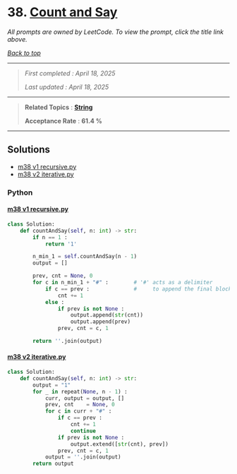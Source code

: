 # 38. [Count and Say](<https://leetcode.com/problems/count-and-say>)

*All prompts are owned by LeetCode. To view the prompt, click the title link above.*

*[Back to top](<../README.md>)*

------

> *First completed : April 18, 2025*
>
> *Last updated : April 18, 2025*

------

> **Related Topics** : **[String](<by_topic/String.md>)**
>
> **Acceptance Rate** : **61.4 %**

------

## Solutions

- [m38 v1 recursive.py](<../my-submissions/m38 v1 recursive.py>)
- [m38 v2 iterative.py](<../my-submissions/m38 v2 iterative.py>)
### Python
#### [m38 v1 recursive.py](<../my-submissions/m38 v1 recursive.py>)
```Python
class Solution:
    def countAndSay(self, n: int) -> str:
        if n == 1 :
            return '1'

        n_min_1 = self.countAndSay(n - 1)
        output = []

        prev, cnt = None, 0
        for c in n_min_1 + "#" :        # '#' acts as a delimiter
            if c == prev :              #     to append the final block
                cnt += 1
            else :
                if prev is not None :
                    output.append(str(cnt))
                    output.append(prev)
                prev, cnt = c, 1

        return ''.join(output)
```

#### [m38 v2 iterative.py](<../my-submissions/m38 v2 iterative.py>)
```Python
class Solution:
    def countAndSay(self, n: int) -> str:
        output = "1"
        for _ in repeat(None, n - 1) :
            curr, output = output, []
            prev, cnt    = None, 0
            for c in curr + "#" :
                if c == prev :
                    cnt += 1
                    continue
                if prev is not None :
                    output.extend([str(cnt), prev])
                prev, cnt = c, 1
            output = ''.join(output)
        return output
```

